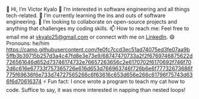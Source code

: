 👋 Hi, I’m Victor Kyalo
👀 I’m interested in software engineering and all things tech-related.
🌱 I’m currently learning the ins and outs of software engineering.
💞️ I’m looking to collaborate on open-source projects and anything that challenges my coding skills.
📫 How to reach me: Feel free to email me at vkyalo25@gmail.com or connect with me on [LinkedIn](https://www.linkedin.com/in/victor-kyalo-b98764300/).
😄 Pronouns: he/him
https://camo.githubusercontent.com/fe0fc7ccd3ec51ad74075ed3fe07aa9b5ffb3b39715b257d3a4c47fd8e3e73e9/68747470733a2f2f6769746875622d726561646d652d73746174732e76657263656c2e6170702f6170692f746f702d6c616e67733f757365726e616d653d766963746f726b6e6f77732673686f775f69636f6e733d74727565266c6f63616c653d656e266c61796f75743d636f6d70616374
⚡ Fun fact: I once wrote a program to teach my cat how to code. Suffice to say, it was more interested in napping than nested loops!
